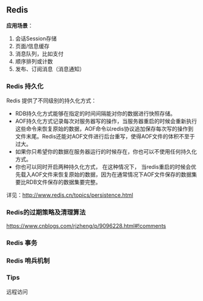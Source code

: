 ## Redis

**应用场景**：

1. 会话Session存储
2. 页面/信息缓存
3. 消息队列，比如支付
4. 顺序排列或计数
5. 发布、订阅消息（消息通知）



### Redis 持久化

Redis 提供了不同级别的持久化方式：

- RDB持久化方式能够在指定的时间间隔能对你的数据进行快照存储。
- AOF持久化方式记录每次对服务器写的操作，当服务器重启的时候会重新执行这些命令来恢复原始的数据，AOF命令以redis协议追加保存每次写的操作到文件末尾。Redis还能对AOF文件进行后台重写，使得AOF文件的体积不至于过大。
- 如果你只希望你的数据在服务器运行的时候存在，你也可以不使用任何持久化方式。
- 你也可以同时开启两种持久化方式， 在这种情况下， 当redis重启的时候会优先载入AOF文件来恢复原始的数据，因为在通常情况下AOF文件保存的数据集要比RDB文件保存的数据集要完整。

详见：http://www.redis.cn/topics/persistence.html

### Redis的过期策略及清理算法

https://www.cnblogs.com/rjzheng/p/9096228.html#!comments

### Redis 事务

### Redis 哨兵机制

### Tips

远程访问